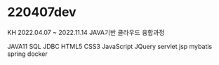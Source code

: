 # 220407dev

KH 2022.04.07 ~ 2022.11.14
JAVA기반 클라우드 융합과정

JAVA11 SQL JDBC HTML5 CSS3 JavaScript JQuery servlet jsp mybatis spring docker


